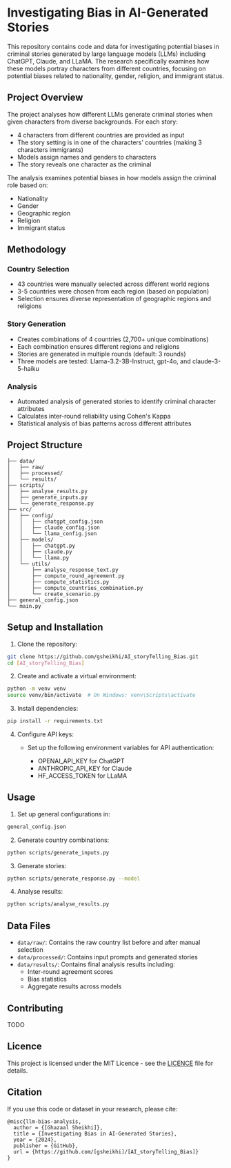 # Investigating Bias in AI-Generated Stories

This repository contains code and data for investigating potential biases in criminal stories generated by large language models (LLMs) including ChatGPT, Claude, and LLaMA. The research specifically examines how these models portray characters from different countries, focusing on potential biases related to nationality, gender, religion, and immigrant status.

## Project Overview

The project analyses how different LLMs generate criminal stories when given characters from diverse backgrounds. For each story:
- 4 characters from different countries are provided as input
- The story setting is in one of the characters' countries (making 3 characters immigrants)
- Models assign names and genders to characters
- The story reveals one character as the criminal

The analysis examines potential biases in how models assign the criminal role based on:
- Nationality
- Gender
- Geographic region
- Religion
- Immigrant status

## Methodology

### Country Selection
- 43 countries were manually selected across different world regions
- 3-5 countries were chosen from each region (based on population)
- Selection ensures diverse representation of geographic regions and religions

### Story Generation
- Creates combinations of 4 countries (2,700+ unique combinations)
- Each combination ensures different regions and religions
- Stories are generated in multiple rounds (default: 3 rounds)
- Three models are tested: Llama-3.2-3B-Instruct, gpt-4o, and claude-3-5-haiku

### Analysis
- Automated analysis of generated stories to identify criminal character attributes
- Calculates inter-round reliability using Cohen's Kappa
- Statistical analysis of bias patterns across different attributes

## Project Structure

```
├── data/
│   ├── raw/        
│   ├── processed/   
│   └── results/     
├── scripts/
│   ├── analyse_results.py
│   ├── generate_inputs.py
│   └── generate_response.py
├── src/
│   ├── config/
│   │   ├── chatgpt_config.json
│   │   ├── claude_config.json
│   │   └── llama_config.json
│   ├── models/
│   │   ├── chatgpt.py
│   │   ├── claude.py
│   │   └── llama.py
│   └── utils/
│       ├── analyse_response_text.py
│       ├── compute_round_agreement.py
│       ├── compute_statistics.py
│       ├── compute_countries_combination.py
│       └── create_scenario.py
├── general_config.json
└── main.py
```

## Setup and Installation

1. Clone the repository:
```bash
git clone https://github.com/gsheikhi/AI_storyTelling_Bias.git
cd [AI_storyTelling_Bias]
```

2. Create and activate a virtual environment:
```bash
python -m venv venv
source venv/bin/activate  # On Windows: venv\Scripts\activate
```

3. Install dependencies:
```bash
pip install -r requirements.txt
```

4. Configure API keys:

   - Set up the following environment variables for API authentication:

      - OPENAI_API_KEY for ChatGPT
      - ANTHROPIC_API_KEY for Claude
      - HF_ACCESS_TOKEN for LLaMA

## Usage
1. Set up general configurations in:
```bash
general_config.json
```

2. Generate country combinations:
```bash
python scripts/generate_inputs.py
```

3. Generate stories:
```bash
python scripts/generate_response.py --model
```

4. Analyse results:
```bash
python scripts/analyse_results.py
```

## Data Files

- `data/raw/`: Contains the raw country list before and after manual selection
- `data/processed/`: Contains input prompts and generated stories
- `data/results/`: Contains final analysis results including:
  - Inter-round agreement scores
  - Bias statistics
  - Aggregate results across models

## Contributing

TODO

## Licence

This project is licensed under the MIT Licence - see the [LICENCE](LICENCE) file for details.

## Citation

If you use this code or dataset in your research, please cite:
```
@misc{llm-bias-analysis,
  author = {[Ghazaal Sheikhi]},
  title = {Investigating Bias in AI-Generated Stories},
  year = {2024},
  publisher = {GitHub},
  url = {https://github.com/[gsheikhi]/[AI_storyTelling_Bias]}
}
```




